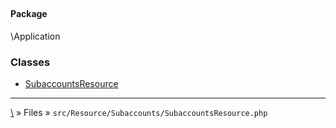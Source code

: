 ## 

#### Package
\Application







### Classes
* [SubaccountsResource](classes/SubaccountsResource)






***
[\\](Home) » Files » `src/Resource/Subaccounts/SubaccountsResource.php`